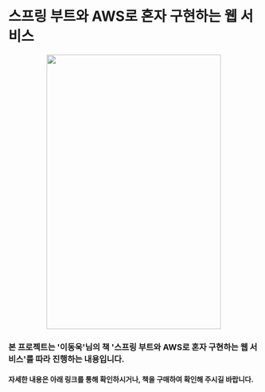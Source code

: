# 스프링 부트와 AWS로 혼자 구현하는 웹 서비스
<p align="center">
  <img src="https://user-images.githubusercontent.com/70114446/152106667-aa3c3883-cc65-4c01-905b-860f704456a5.jpg" width="350" height="550">
</p>

### 본 프로젝트는 '이동욱'님의 책 '스프링 부트와 AWS로 혼자 구현하는 웹 서비스'를 따라 진행하는 내용입니다.
#### 자세한 내용은 아래 링크를 통해 확인하시거나, 책을 구매하여 확인해 주시길 바랍니다.
[blog]: https://jojoldu.tistory.com/463 "이동욱님 블로그"

